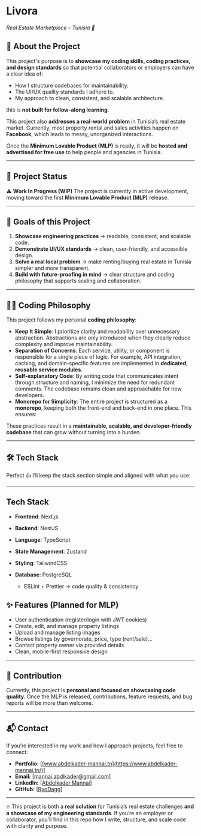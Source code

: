 # Livora

_Real Estate Marketplace – Tunisia 🏡_

## 📌 About the Project

This project's purpose is to **showcase my coding skills, coding practices, and design standards** so that potential collaborators or employers can have a clear idea of:

- How I structure codebases for maintainability.
- The UI/UX quality standards I adhere to.
- My approach to clean, consistent, and scalable architecture.

this is **not built for follow-along learning**.

This project also **addresses a real-world problem** in Tunisia’s real estate market. Currently, most property rental and sales activities happen on **Facebook**, which leads to messy, unorganized interactions.

Once the **Minimum Lovable Product (MLP)** is ready, it will be **hosted and advertised for free use** to help people and agencies in Tunisia.

---

## 🚀 Project Status

⚠️ **Work In Progress (WIP)**
The project is currently in active development, moving toward the first **Minimum Lovable Product (MLP)** release.

---

## 🧭 Goals of this Project

1. **Showcase engineering practices** → readable, consistent, and scalable code.
2. **Demonstrate UI/UX standards** → clean, user-friendly, and accessible design.
3. **Solve a real local problem** → make renting/buying real estate in Tunisia simpler and more transparent.
4. **Build with future-proofing in mind** → clear structure and coding philosophy that supports scaling and collaboration.

---

## 🧑‍💻 Coding Philosophy

This project follows my personal **coding philosophy**:

- **Keep It Simple**: I prioritize clarity and readability over unnecessary abstraction. Abstractions are only introduced when they clearly reduce complexity and improve maintainability.
- **Separation of Concerns**: Each service, utility, or component is responsible for a single piece of logic. For example, API integration, caching, and domain-specific features are implemented in **dedicated, reusable service modules**.
- **Self-explanatory Code**: By writing code that communicates intent through structure and naming, I minimize the need for redundant comments. The codebase remains clean and approachable for new developers.
- **Monorepo for Simplicity**: The entire project is structured as a **monorepo**, keeping both the front-end and back-end in one place. This ensures:

These practices result in a **maintainable, scalable, and developer-friendly codebase** that can grow without turning into a burden.

---

## 🛠️ Tech Stack

Perfect 👍 I’ll keep the stack section simple and aligned with what you use:

---

## Tech Stack

- **Frontend**: Next.js
- **Backend**: NestJS
- **Language**: TypeScript
- **State Management**: Zustand
- **Styling**: TailwindCSS
- **Database**: PostgreSQL

  - ESLint + Prettier → code quality & consistency

## ✨ Features (Planned for MLP)

- User authentication (register/login with JWT cookies)
- Create, edit, and manage property listings
- Upload and manage listing images
- Browse listings by governorate, price, type (rent/sale)...
- Contact property owner via provided details
- Clean, mobile-first responsive design

---

## 🤝 Contribution

Currently, this project is **personal and focused on showcasing code quality**. Once the MLP is released, contributions, feature requests, and bug reports will be more than welcome.

---

## 📬 Contact

If you’re interested in my work and how I approach projects, feel free to connect:

- **Portfolio:** \[[www.abdelkader-mannai.tn](https://www.abdelkader-mannai.tn/)]
- **Email:** \[[mannai.abdlkader@gmail.com](mailto:mannai.abdlkader@gmail.com)]
- **LinkedIn:** \[[Abdelkader Mannai](https://www.linkedin.com/in/abdelkader-mannai/)]
- **GitHub:** \[[RyoDagg](https://github.com/RyoDagg)]

---

🔥 This project is both a **real solution** for Tunisia’s real estate challenges **and a showcase of my engineering standards**. If you’re an employer or collaborator, you’ll find in this repo how I write, structure, and scale code with clarity and purpose.
